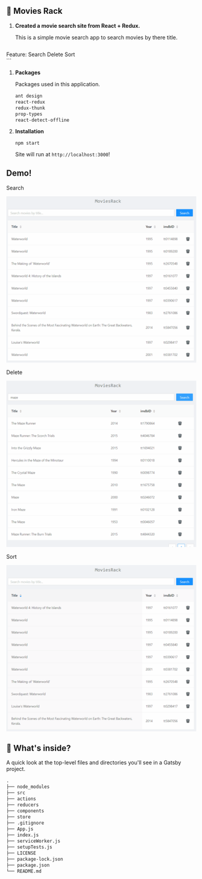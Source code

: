 ## 🎥 Movies Rack

1.  **Created a movie search site from React + Redux.**

    This is a simple movie search app to search movies by there title.

    ```shell
   Feature:
   Search
   Delete
   Sort   
    ```

1.  **Packages**

    Packages used in this application.

    ```shell
    ant design     
    react-redux
    redux-thunk
    prop-types
    react-detect-offline
    ```

1.  **Installation**

     ```shell
    npm start
    ```

    Site will run at `http://localhost:3000`!
    
## Demo!

Search

![Search](https://github.com/Deepakhc26/MovieRack/blob/master/snapshot/search.gif)

Delete

![Delete](https://github.com/Deepakhc26/MovieRack/blob/master/snapshot/delete.gif)

Sort

![Sort](https://github.com/Deepakhc26/MovieRack/blob/master/snapshot/sort.gif)

## 🧐 What's inside?

A quick look at the top-level files and directories you'll see in a Gatsby project.

    .
    ├── node_modules
    ├── src
    ├── actions
    ├── reducers
    ├── components
    ├── store
    ├── .gitignore
    ├── App.js
    ├── index.js
    ├── serviceWorker.js
    ├── setupTests.js
    ├── LICENSE
    ├── package-lock.json
    ├── package.json
    └── README.md
    
    
